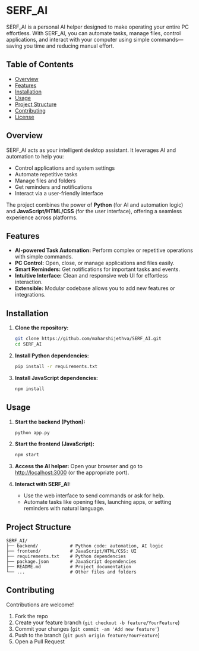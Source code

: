 # SERF_AI

SERF_AI is a personal AI helper designed to make operating your entire PC effortless. With SERF_AI, you can automate tasks, manage files, control applications, and interact with your computer using simple commands—saving you time and reducing manual effort.

## Table of Contents

- [Overview](#overview)
- [Features](#features)
- [Installation](#installation)
- [Usage](#usage)
- [Project Structure](#project-structure)
- [Contributing](#contributing)
- [License](#license)

## Overview

SERF_AI acts as your intelligent desktop assistant. It leverages AI and automation to help you:

- Control applications and system settings
- Automate repetitive tasks
- Manage files and folders
- Get reminders and notifications
- Interact via a user-friendly interface

The project combines the power of **Python** (for AI and automation logic) and **JavaScript/HTML/CSS** (for the user interface), offering a seamless experience across platforms.

## Features

- **AI-powered Task Automation:** Perform complex or repetitive operations with simple commands.
- **PC Control:** Open, close, or manage applications and files easily.
- **Smart Reminders:** Get notifications for important tasks and events.
- **Intuitive Interface:** Clean and responsive web UI for effortless interaction.
- **Extensible:** Modular codebase allows you to add new features or integrations.

## Installation

1. **Clone the repository:**
   ```bash
   git clone https://github.com/maharshijethva/SERF_AI.git
   cd SERF_AI
   ```

2. **Install Python dependencies:**
   ```bash
   pip install -r requirements.txt
   ```

3. **Install JavaScript dependencies:**
   ```bash
   npm install
   ```

## Usage

1. **Start the backend (Python):**
   ```bash
   python app.py
   ```

2. **Start the frontend (JavaScript):**
   ```bash
   npm start
   ```

3. **Access the AI helper:**
   Open your browser and go to [http://localhost:3000](http://localhost:3000) (or the appropriate port).

4. **Interact with SERF_AI:**
   - Use the web interface to send commands or ask for help.
   - Automate tasks like opening files, launching apps, or setting reminders with natural language.

## Project Structure

```
SERF_AI/
├── backend/            # Python code: automation, AI logic
├── frontend/           # JavaScript/HTML/CSS: UI
├── requirements.txt    # Python dependencies
├── package.json        # JavaScript dependencies
├── README.md           # Project documentation
└── ...                 # Other files and folders
```

## Contributing

Contributions are welcome!

1. Fork the repo
2. Create your feature branch (`git checkout -b feature/YourFeature`)
3. Commit your changes (`git commit -am 'Add new feature'`)
4. Push to the branch (`git push origin feature/YourFeature`)
5. Open a Pull Request
